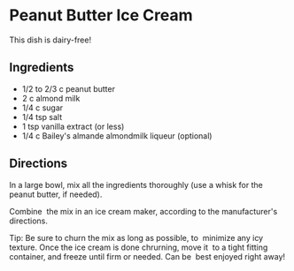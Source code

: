# Peanut Butter Ice Cream

This dish is dairy-free!

## Ingredients
- 1/2 to 2/3 c peanut butter
- 2 c almond milk
- 1/4 c sugar
- 1/4 tsp salt
- 1 tsp vanilla extract (or less)
- 1/4 c Bailey's almande almondmilk liqueur (optional)

## Directions
In a large bowl, mix all the ingredients thoroughly (use a whisk for the peanut butter, if needed).

Combine  the mix in an ice cream maker, according to the manufacturer's directions. 

Tip: Be sure to churn the mix as long as possible, to  minimize any icy texture. Once the ice cream is done chrurning, move it  to a tight fitting container, and freeze until firm or needed. Can be  best enjoyed right away!


